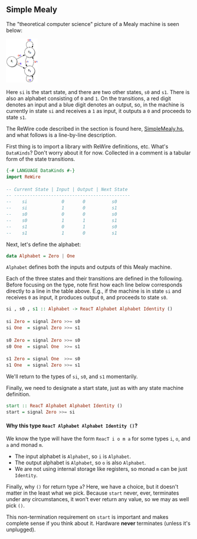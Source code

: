 ## Simple Mealy

The "theoretical computer science" picture of a Mealy machine is seen below:

<img src="images/Mealy.png"  style="height:17%; width:17%" >

Here ``si`` is the start state, and there are two other states, ``s0`` and ``s1``. There is also an alphabet consisting of ``0`` and ``1``. On the transitions, a red digit denotes an input and a blue digit denotes an output, so, in the machine is currently in state ``si`` and receives a ``1`` as input, it outputs a ``0`` and proceeds to state ``s1``. 

The ReWire code described in the section is found here, [SimpleMealy.hs](code/SimpleMealy.hs), and what follows is a line-by-line description.

First thing is to import a library with ReWire definitions, etc. What's ``DataKinds``? Don't worry about it for now. Collected in a comment is a tabular form of the state transitions.
```haskell
{-# LANGUAGE DataKinds #-}
import ReWire

-- Current State | Input | Output | Next State
-- --------------------------------------------
--    si             0       0          s0
--    si             1       0          s1
--    s0             0       0          s0
--    s0             1       1          s1
--    s1             0       1          s0
--    s1             1       0          s1
```

Next, let's define the alphabet:
```haskell
data Alphabet = Zero | One
```
``Alphabet`` defines both the inputs and outputs of this Mealy machine.

Each of the three states and their transitions are defined in the following. Before focusing on the type, note first how each line below corresponds directly to a line in the table above. E.g., if the machine is in state ``si`` and receives ``0`` as input, it produces output ``0``, and proceeds to state ``s0``.
```haskell
si , s0 , s1 :: Alphabet -> ReacT Alphabet Alphabet Identity ()

si Zero = signal Zero >>= s0
si One  = signal Zero >>= s1

s0 Zero = signal Zero >>= s0
s0 One  = signal One  >>= s1

s1 Zero = signal One  >>= s0
s1 One  = signal Zero >>= s1
```
We'll return to the types of ``si``, ``s0``, and ``s1`` momentarily.

Finally, we need to designate a start state, just as with any state machine definition.
```haskell
start :: ReacT Alphabet Alphabet Identity ()
start = signal Zero >>= si
```

#### Why this type ``ReacT Alphabet Alphabet Identity ()``?

We know the type will have the form ``ReacT i o m a`` for some types ``i``, ``o``, and ``a`` and monad ``m``. 
- The input alphabet is ``Alphabet``, so ``i`` is ``Alphabet``. 
- The output alphabet is ``Alphabet``, so ``o`` is also ``Alphabet``. 
- We are not using internal storage like registers, so monad ``m`` can be just ``Identity``. 

Finally, why ``()`` for return type ``a``? Here, we have a choice, but it doesn't matter in the least what we pick. Because ``start`` never, ever, terminates under any circumstances, it won't ever return any value, so we may as well pick ``()``.

This non-termination requirement on ``start`` is important and makes complete sense if you think about it. Hardware **never** terminates (unless it's unplugged).
